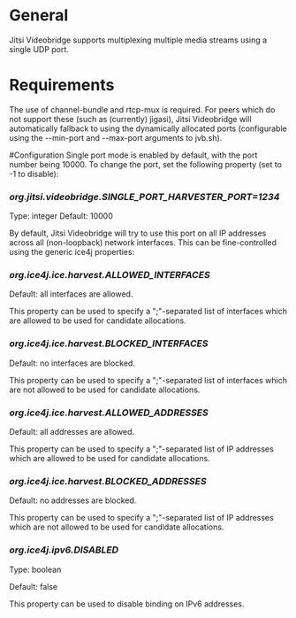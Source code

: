 # General
Jitsi Videobridge supports multiplexing multiple
media streams using a single UDP port. 

# Requirements
The use of channel-bundle and rtcp-mux is required. For peers which do not
support these (such as (currently) jigasi), Jitsi Videobridge will
automatically fallback to using the dynamically allocated ports (configurable
using the --min-port and --max-port arguments to jvb.sh).

#Configuration
Single port mode is enabled by default, with the port number being 10000. To
change the port, set the following property (set to -1 to disable):

### *org.jitsi.videobridge.SINGLE_PORT_HARVESTER_PORT=1234*
Type: integer
Default: 10000



By default, Jitsi Videobridge will try to use this port on all IP addresses
across all (non-loopback) network interfaces. This can be fine-controlled using
the generic ice4j properties:


### *org.ice4j.ice.harvest.ALLOWED_INTERFACES*
Default: all interfaces are allowed.

This property can be used to specify a ";"-separated list of interfaces which are
allowed to be used for candidate allocations.

### *org.ice4j.ice.harvest.BLOCKED_INTERFACES*
Default: no interfaces are blocked.

This property can be used to specify a ";"-separated list of interfaces which are
not allowed to be used for candidate allocations.

### *org.ice4j.ice.harvest.ALLOWED_ADDRESSES*
Default: all addresses are allowed.

This property can be used to specify a ";"-separated list of IP addresses which
are allowed to be used for candidate allocations.

### *org.ice4j.ice.harvest.BLOCKED_ADDRESSES*
Default: no addresses are blocked.

This property can be used to specify a ";"-separated list of IP addresses which
are not allowed to be used for candidate allocations.

### *org.ice4j.ipv6.DISABLED*
Type: boolean

Default: false

This property can be used to disable binding on IPv6 addresses.
